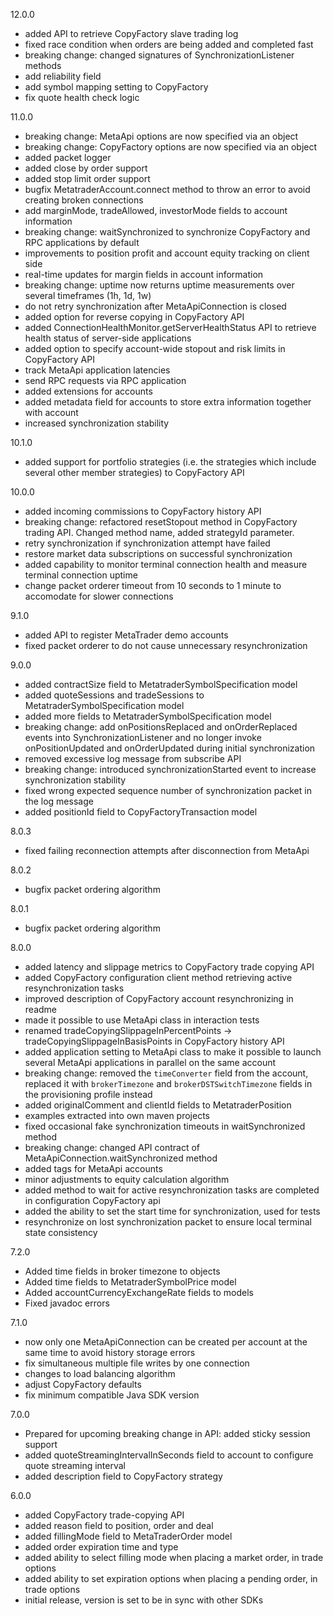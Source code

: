 12.0.0
  - added API to retrieve CopyFactory slave trading log
  - fixed race condition when orders are being added and completed fast
  - breaking change: changed signatures of SynchronizationListener methods
  - add reliability field
  - add symbol mapping setting to CopyFactory
  - fix quote health check logic

11.0.0
  - breaking change: MetaApi options are now specified via an object
  - breaking change: CopyFactory options are now specified via an object
  - added packet logger
  - added close by order support
  - added stop limit order support
  - bugfix MetatraderAccount.connect method to throw an error to avoid creating broken connections
  - add marginMode, tradeAllowed, investorMode fields to account information
  - breaking change: waitSynchronized to synchronize CopyFactory and RPC applications by default
  - improvements to position profit and account equity tracking on client side
  - real-time updates for margin fields in account information
  - breaking change: uptime now returns uptime measurements over several timeframes (1h, 1d, 1w)
  - do not retry synchronization after MetaApiConnection is closed
  - added option for reverse copying in CopyFactory API
  - added ConnectionHealthMonitor.getServerHealthStatus API to retrieve health status of server-side applications
  - added option to specify account-wide stopout and risk limits in CopyFactory API
  - track MetaApi application latencies
  - send RPC requests via RPC application
  - added extensions for accounts
  - added metadata field for accounts to store extra information together with account
  - increased synchronization stability

10.1.0
  - added support for portfolio strategies (i.e. the strategies which include several other member strategies) to CopyFactory API

10.0.0
  - added incoming commissions to CopyFactory history API
  - breaking change: refactored resetStopout method in CopyFactory trading API. Changed method name, added strategyId parameter.
  - retry synchronization if synchronization attempt have failed
  - restore market data subscriptions on successful synchronization
  - added capability to monitor terminal connection health and measure terminal connection uptime
  - change packet orderer timeout from 10 seconds to 1 minute to accomodate for slower connections

9.1.0
  - added API to register MetaTrader demo accounts
  - fixed packet orderer to do not cause unnecessary resynchronization

9.0.0
  - added contractSize field to MetatraderSymbolSpecification model
  - added quoteSessions and tradeSessions to MetatraderSymbolSpecification model
  - added more fields to MetatraderSymbolSpecification model
  - breaking change: add onPositionsReplaced and onOrderReplaced events into SynchronizationListener and no longer invoke onPositionUpdated and onOrderUpdated during initial synchronization
  - removed excessive log message from subscribe API
  - breaking change: introduced synchronizationStarted event to increase synchronization stability
  - fixed wrong expected sequence number of synchronization packet in the log message
  - added positionId field to CopyFactoryTransaction model

8.0.3
  - fixed failing reconnection attempts after disconnection from MetaApi

8.0.2
  - bugfix packet ordering algorithm

8.0.1
  - bugfix packet ordering algorithm

8.0.0
  - added latency and slippage metrics to CopyFactory trade copying API
  - added CopyFactory configuration client method retrieving active resynchronization tasks
  - improved description of CopyFactory account resynchronizing in readme
  - made it possible to use MetaApi class in interaction tests
  - renamed tradeCopyingSlippageInPercentPoints -> tradeCopyingSlippageInBasisPoints in CopyFactory history API
  - added application setting to MetaApi class to make it possible to launch several MetaApi applications in parallel on the same account
  - breaking change: removed the `timeConverter` field from the account, replaced it with `brokerTimezone` and `brokerDSTSwitchTimezone` fields in the provisioning profile instead
  - added originalComment and clientId fields to MetatraderPosition
  - examples extracted into own maven projects
  - fixed occasional fake synchronization timeouts in waitSynchronized method
  - breaking change: changed API contract of MetaApiConnection.waitSynchronized method
  - added tags for MetaApi accounts
  - minor adjustments to equity calculation algorithm
  - added method to wait for active resynchronization tasks are completed in configuration CopyFactory api
  - added the ability to set the start time for synchronization, used for tests
  - resynchronize on lost synchronization packet to ensure local terminal state consistency

7.2.0
  - Added time fields in broker timezone to objects
  - Added time fields to MetatraderSymbolPrice model
  - Added accountCurrencyExchangeRate fields to models
  - Fixed javadoc errors

7.1.0
  - now only one MetaApiConnection can be created per account at the same time to avoid history storage errors
  - fix simultaneous multiple file writes by one connection
  - сhanges to load balancing algorithm
  - adjust CopyFactory defaults
  - fix minimum compatible Java SDK version

7.0.0
  - Prepared for upcoming breaking change in API: added sticky session support
  - added quoteStreamingIntervalInSeconds field to account to configure quote streaming interval
  - added description field to CopyFactory strategy

6.0.0
  - added CopyFactory trade-copying API
  - added reason field to position, order and deal
  - added fillingMode field to MetaTraderOrder model
  - added order expiration time and type
  - added ability to select filling mode when placing a market order, in trade options
  - added ability to set expiration options when placing a pending order, in trade options
  - initial release, version is set to be in sync with other SDKs